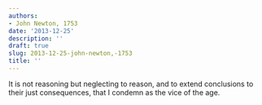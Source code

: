 ```yaml
---
authors:
- John Newton, 1753
date: '2013-12-25'
description: ''
draft: true
slug: 2013-12-25-john-newton,-1753
title: ''
---
```

It is not reasoning but neglecting to reason, and to extend conclusions to their just consequences, that I condemn as the vice of the age.



